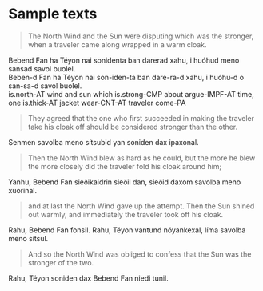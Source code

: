 # Sample texts

> The North Wind and the Sun were disputing which was the stronger, when a traveler came along wrapped in a warm cloak.

Bebend Fan ha Téyon nai sonidenta ban darerad xahu, i huóhud meno sansad savol buolel.\
Beben-d Fan ha Téyon nai son-iden-ta ban dare-ra-d xahu, i huóhu-d o san-sa-d savol buolel.\
is.north-AT wind and sun which is.strong-CMP about argue-IMPF-AT time, one is.thick-AT jacket wear-CNT-AT traveler come-PA

> They agreed that the one who first succeeded in making the traveler take his cloak off should be considered stronger than the other.

Senmen savolba meno sítsubid yan soniden dax ipaxonal.

> Then the North Wind blew as hard as he could, but the more he blew the more closely did the traveler fold his cloak around him;

Yanhu, Bebend Fan sieðikaidrin sieðil dan, sieðid daxom savolba meno xuorinal.

> and at last the North Wind gave up the attempt. Then the Sun shined out warmly, and immediately the traveler took off his cloak.

Rahu, Bebend Fan fonsil. Rahu, Téyon vantund nóyankexal, líma savolba meno sítsul.

> And so the North Wind was obliged to confess that the Sun was the stronger of the two.

Rahu, Téyon soniden dax Bebend Fan niedi tunil.
